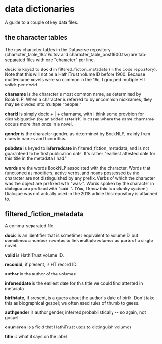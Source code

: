 data dictionaries
=================

A guide to a couple of key data files.

the character tables
--------------------

The raw character tables in the Dataverse repository (character_table_18c19c.tsv and character_table_post1900.tsv) are tab-separated files with one "character" per line.

**docid** is keyed to **docid** in filtered_fiction_metadata (in the code repository). Note that this will not be a HathiTrust volume ID before 1900. Because multivolume novels were so common in the 19c, I grouped multiple HT volids per docid.

**charname** is the character's most common name, as determined by BookNLP. When a character is referred to by uncommon nicknames, they may be divided into multiple "people."

**charid** is simply docid + | + charname, with I think some provision for disambiguation (by an added asterisk) in cases where the same charname occurs more than once in a novel.

**gender** is the character gender, as determined by BookNLP, mainly from clues in names and honorifics.

**pubdate** is keyed to **inferreddate** in filtered_fiction_metadata, and is not guaranteed to be first publication date. It's rather "earliest attested date for this title in the metadata I had."

**words** are the words BookNLP associated with the character. Words that functioned as modifiers, active verbs, and nouns possessed by the character are not distinguished by any prefix. Verbs of which the character was the object are prefixed with "was-". Words spoken by the character in dialogue are prefixed with "said-". (Yes, I know this is a clunky system.) Dialogue was not actually used in the 2018 article this repository is attached to.

filtered_fiction_metadata
-------------------------

A comma-separated file.

**docid** is an identifier that is sometimes equivalent to volumeID, but sometimes a number invented to link multiple volumes as parts of a single novel.

**volid** is HathiTrust volume ID.

**recordid**, if present, is HT record ID.

**author** is the author of the volumes

**inferreddate** is the earliest date for this title we could find attested in metadata

**birthdate**, if present, is a guess about the author's date of birth. Don't take this as biographical gospel; we often used rules of thumb to guess.

**authgender** is author gender, inferred probabilistically -- so again, not gospel

**enumcron** is a field that HathiTrust uses to distinguish volumes

**title** is what it says on the label



